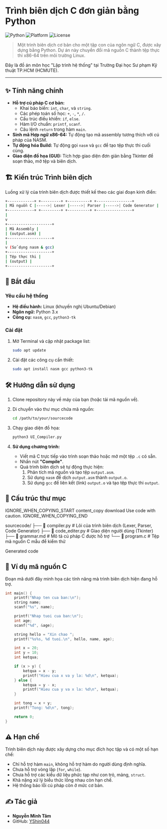 # Trình biên dịch C đơn giản bằng Python

![Python](https://img.shields.io/badge/python-3.x-blue.svg)
![Platform](https://img.shields.io/badge/platform-Linux-lightgrey.svg)
![License](https://img.shields.io/badge/license-MIT-green.svg)

> Một trình biên dịch cơ bản cho một tập con của ngôn ngữ C, được xây dựng bằng Python. Dự án này chuyển đổi mã nguồn C thành tệp thực thi x86-64 trên môi trường Linux.

Đây là đồ án môn học "Lập trình hệ thống" tại Trường Đại học Sư phạm Kỹ thuật TP.HCM (HCMUTE).

---

## ✨ Tính năng chính

-   **Hỗ trợ cú pháp C cơ bản:**
    -   Khai báo biến: `int`, `char`, và `string`.
    -   Các phép toán số học: `+`, `-`, `*`, `/`.
    -   Cấu trúc điều khiển: `if`, `else`.
    -   Hàm I/O chuẩn: `printf`, `scanf`.
    -   Câu lệnh `return` trong hàm `main`.
-   **Sinh mã Hợp ngữ x86-64:** Tự động tạo mã assembly tương thích với cú pháp của NASM.
-   **Tự động hóa Build:** Tự động gọi `nasm` và `gcc` để tạo tệp thực thi cuối cùng.
-   **Giao diện đồ họa (GUI):** Tích hợp giao diện đơn giản bằng Tkinter để soạn thảo, mở tệp và biên dịch.

## 🏗️ Kiến trúc Trình biên dịch

Luồng xử lý của trình biên dịch được thiết kế theo các giai đoạn kinh điển:

```bash
+------------+ +---------+ +----------+ +----------------+
| Mã nguồn C |----->| Lexer |----->| Parser |----->| Code Generator |
+------------+ +---------+ +----------+ +----------------+
|
v
+--------------------+
| Mã Assembly |
| (output.asm) |
+--------------------+
|
v (Sử dụng nasm & gcc)
+--------------------+
| Tệp thực thi |
| (output) |
+--------------------+
```

## 🚀 Bắt đầu

### Yêu cầu hệ thống

-   **Hệ điều hành:** Linux (khuyến nghị Ubuntu/Debian)
-   **Ngôn ngữ:** Python 3.x
-   **Công cụ:** `nasm`, `gcc`, `python3-tk`

### Cài đặt

1.  Mở Terminal và cập nhật package list:
    ```bash
    sudo apt update
    ```

2.  Cài đặt các công cụ cần thiết:
    ```bash
    sudo apt install nasm gcc python3-tk
    ```

## 🛠️ Hướng dẫn sử dụng

1.  Clone repository này về máy của bạn (hoặc tải mã nguồn về).

2.  Di chuyển vào thư mục chứa mã nguồn:
    ```bash
    cd /path/to/your/sourcecode
    ```

3.  Chạy giao diện đồ họa:
    ```bash
    python3 UI_Compiler.py
    ```

4.  **Sử dụng chương trình:**
    -   Viết mã C trực tiếp vào trình soạn thảo hoặc mở một tệp `.c` có sẵn.
    -   Nhấn nút **"Compile"**.
    -   Quá trình biên dịch sẽ tự động thực hiện:
        1.  Phân tích mã nguồn và tạo tệp `output.asm`.
        2.  Sử dụng `nasm` để dịch `output.asm` thành `output.o`.
        3.  Sử dụng `gcc` để liên kết (link) `output.o` và tạo tệp thực thi `output`.

## 📁 Cấu trúc thư mục
IGNORE_WHEN_COPYING_START
content_copy
download
Use code with caution.
IGNORE_WHEN_COPYING_END

sourcecode/
├── 📜 compiler.py # Lõi của trình biên dịch (Lexer, Parser, Code Generator)
├── 🎨 code_editer.py # Giao diện người dùng (Tkinter)
├── 📖 grammar.md # Mô tả cú pháp C được hỗ trợ
└── 🧪 program.c # Tệp mã nguồn C mẫu để kiểm thử

Generated code
## 📝 Ví dụ mã nguồn C

Đoạn mã dưới đây minh họa các tính năng mà trình biên dịch hiện đang hỗ trợ.

```c
int main() {
    printf("Nhap ten cua ban:\n");
    string name;
    scanf("%s", name);

    printf("Nhap tuoi cua ban:\n");
    int age;
    scanf("%d", &age);

    string hello = "Xin chao ";
    printf("%s%s, %d tuoi.\n", hello, name, age);

    int x = 20;
    int y = 10;
    int ketqua;

    if (x > y) {
        ketqua = x - y;
        printf("Hieu cua x va y la: %d\n", ketqua);
    } else {
        ketqua = y - x;
        printf("Hieu cua y va x la: %d\n", ketqua);
    }

    int tong = x + y;
    printf("Tong: %d\n", tong);

    return 0;
}
```
## ⚠️ Hạn chế

Trình biên dịch này được xây dựng cho mục đích học tập và có một số hạn chế:
-   Chỉ hỗ trợ hàm `main`, không hỗ trợ hàm do người dùng định nghĩa.
-   Chưa hỗ trợ vòng lặp (`for`, `while`).
-   Chưa hỗ trợ các kiểu dữ liệu phức tạp như con trỏ, mảng, `struct`.
-   Khả năng xử lý biểu thức lồng nhau còn hạn chế.
-   Hệ thống báo lỗi cú pháp còn ở mức cơ bản.

## ✍️ Tác giả

-   **Nguyễn Minh Tâm**
-   GitHub: [YShin044](https://github.com/YShin044)
